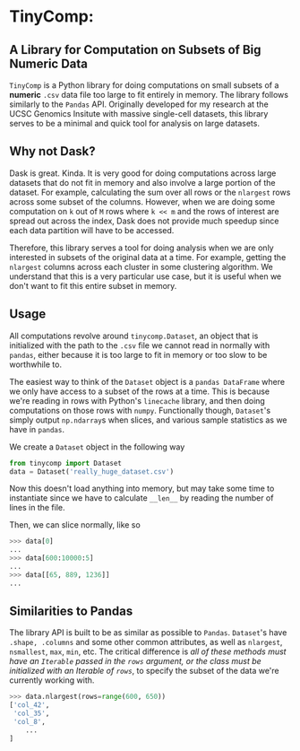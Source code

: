 # TinyComp: 

## A Library for Computation on Subsets of Big Numeric Data

`TinyComp` is a Python library for doing computations on small subsets of a **numeric** `.csv` data file too large to fit entirely in memory. The library follows similarly to the `Pandas` API. Originally developed for my research at the UCSC Genomics Insitute with massive single-cell datasets, this library serves to be a minimal and quick tool for analysis on large datasets.

## Why not Dask?

Dask is great. Kinda. It is very good for doing computations across large datasets that do not fit in memory and also involve a large portion of the dataset. For example, calculating the sum over all rows or the `nlargest` rows across some subset of the columns. However, when we are doing some computation on `k` out of `M` rows where `k << m` and the rows of interest are spread out across the index, Dask does not provide much speedup since each data partition will have to be accessed. 

Therefore, this library serves a tool for doing analysis when we are only interested in subsets of the original data at a time. For example, getting the `nlargest` columns across each cluster in some clustering algorithm. We understand that this is a very particular use case, but it is useful when we don't want to fit this entire subset in memory. 

## Usage

All computations revolve around `tinycomp.Dataset`, an object that is initialized with the path to the `.csv` file we cannot read in normally with `pandas`, either because it is too large to fit in memory or too slow to be worthwhile to.

The easiest way to think of the `Dataset` object is a `pandas DataFrame` where we only have access to a subset of the rows at a time. This is because we're reading in rows with Python's `linecache` library, and then doing computations on those rows with `numpy`. Functionally though, `Dataset`'s simply output `np.ndarray`s when slices, and various sample statistics as we have in `pandas`.

We create a `Dataset` object in the following way

```python
from tinycomp import Dataset
data = Dataset('really_huge_dataset.csv')
```

Now this doesn't load anything into memory, but may take some time to instantiate since we have to calculate `__len__` by reading the number of lines in the file.

Then, we can slice normally, like so

```python
>>> data[0]
...
>>> data[600:10000:5]
...
>>> data[[65, 889, 1236]]
...
```

## Similarities to Pandas
The library API is built to be as similar as possible to `Pandas`. `Dataset`'s have `.shape, .columns` and some other common attributes, as well as `nlargest`, `nsmallest`, `max`, `min`, etc. The critical difference is *all of these methods must have an `Iterable` passed in the `rows` argument, or the class must be initialized with an Iterable of `rows`*, to specify the subset of the data we're currently working with.

```python
>>> data.nlargest(rows=range(600, 650))
['col_42',
 'col_35',
 'col_8',
    ... 
]